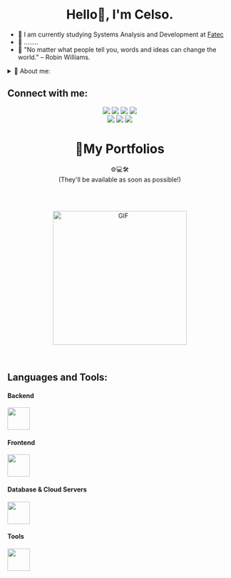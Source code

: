 <h1 align="center">Hello👋, I'm Celso.</h1>

- 🌱 I am currently studying Systems Analysis and Development at [Fatec](https://www.fatecsp.br)
- 🎯 ........
- 💬 "No matter what people tell you, words and ideas can change the world." – Robin Williams.
<details>
  <summary>👤 About me:</summary>
 
  -

  -
</details>


## Connect with me:
<div align="center">

<a href="https://discordapp.com/users/540516788484571165"><img src="https://img.shields.io/badge/Discord-7289DA?style=for-the-badge&logo=discord&logoColor=white"></a>
<a href="https://www.linkedin.com/in/celsojwnior/"><img src="https://img.shields.io/badge/LinkedIn-0077B5?style=for-the-badge&logo=linkedin&logoColor=white"></a>
<a href="mailto:celsorrochajr2005@gmail.com"><img src="https://img.shields.io/badge/Gmail-D14836?style=for-the-badge&logo=gmail&logoColor=white"></a>
<a href="https://leetcode.com"><img src="https://img.shields.io/badge/-LeetCode-FFA116?style=for-the-badge&logo=LeetCode&logoColor=black"></a>
<br>
<a href="https://steamcommunity.com/id/eloquencia/" ><img src="https://img.shields.io/badge/Steam-000000?style=for-the-badge&logo=steam&logoColor=white" ></a>
<a href="https://slack.com"><img src="https://img.shields.io/badge/Slack-4A154B?style=for-the-badge&logo=slack&logoColor=white"></a>
<a href="https://www.youtube.com/@polycasta"><img src="https://img.shields.io/badge/YouTube-FF0000?style=for-the-badge&logo=youtube&logoColor=white"></a>
</div>

<h1 align="center">📌My Portfolios</h1>

<div align="center">⚙️💻🛠️ <br> (They'll be available as soon as possible!)</div>

<br> <br>

<p align="center">
  <img align="center" src="star.gif" alt="GIF" height="300">
</p>

<br>

## Languages and Tools:

#### Backend
<div align="left">
  <img src="https://skillicons.dev/icons?i=python,flask" height="50" />
</div>

#### Frontend
<div align="left">
  <img src="https://skillicons.dev/icons?i=html,css,bootstrap" height="50" />
</div>

#### Database & Cloud Servers
<div align="left">
  <img src="https://skillicons.dev/icons?i=mysql,aws" height="50" />
</div>

#### Tools
<div align="left">
  <img src="https://skillicons.dev/icons?i=git,github,figma,vscode" height="50" />
</div>
